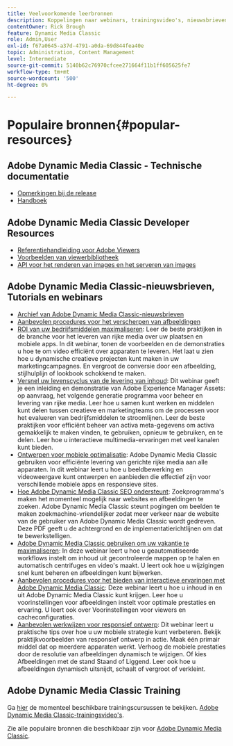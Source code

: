 ```yaml
---
title: Veelvoorkomende leerbronnen
description: Koppelingen naar webinars, trainingsvideo's, nieuwsbrieven, informatie over best practices en bronnen voor ontwikkelaars voor Adobe Dynamic Media Classic.
contentOwner: Rick Brough
feature: Dynamic Media Classic
role: Admin,User
exl-id: f67a0645-a37d-4791-a0da-69d844fea40e
topic: Administration, Content Management
level: Intermediate
source-git-commit: 5140b62c76970cfcee271664f11b1ff605625fe7
workflow-type: tm+mt
source-wordcount: '500'
ht-degree: 0%

---
```


# Populaire bronnen{#popular-resources}

## Adobe Dynamic Media Classic - Technische documentatie

* [Opmerkingen bij de release](https://experienceleague.adobe.com/en/docs/dynamic-media-developer-resources/release-notes/s7rn2017)
* [Handboek](introduction.md)

## Adobe Dynamic Media Classic Developer Resources

* [Referentiehandleiding voor Adobe Viewers](https://experienceleague.adobe.com/en/docs/dynamic-media-developer-resources)
* [Voorbeelden van viewerbibliotheek](https://landing.adobe.com/en/na/dynamic-media/ctir-2755/live-demos.html)
* [API voor het renderen van images en het serveren van images](https://experienceleague.adobe.com/en/docs/dynamic-media-developer-resources)

## Adobe Dynamic Media Classic-nieuwsbrieven, Tutorials en webinars

* [Archief van Adobe Dynamic Media Classic-nieuwsbrieven](/help/using/dynamic-media-newsletter.md)
* [Aanbevolen procedures voor het verscherpen van afbeeldingen](/help/using/assets/s7_sharpening_images.pdf)
* [ROI van uw bedrijfsmiddelen maximaliseren](https://adobecustomersuccess.adobeconnect.com/p5ar3hfrrec/?launcher=false&amp;fcsContent=true&amp;pbMode=normal&amp;proto=true): Leer de beste praktijken in de branche voor het leveren van rijke media over uw plaatsen en mobiele apps. In dit webinar, tonen de voorbeelden en de demonstraties u hoe te om video efficiënt over apparaten te leveren. Het laat u zien hoe u dynamische creatieve projecten kunt maken in uw marketingcampagnes. En vergroot de conversie door een afbeelding, stijlhulplijn of lookbook schokkend te maken.
* [Versnel uw levenscyclus van de levering van inhoud](https://adobecustomersuccess.adobeconnect.com/p88ducm9pqv/): Dit webinar geeft je een inleiding en demonstratie van Adobe Experience Manager Assets: op aanvraag, het volgende generatie programma voor beheer en levering van rijke media. Leer hoe u samen kunt werken en middelen kunt delen tussen creatieve en marketingteams om de processen voor het evalueren van bedrijfsmiddelen te stroomlijnen. Leer de beste praktijken voor efficiënt beheer van activa meta-gegevens om activa gemakkelijk te maken vinden, te gebruiken, opnieuw te gebruiken, en te delen. Leer hoe u interactieve multimedia-ervaringen met veel kanalen kunt bieden.
* [Ontwerpen voor mobiele optimalisatie](https://adobecustomersuccess.adobeconnect.com/p6oqd3wydif/?launcher=false&amp;fcsContent=true&amp;pbMode=normal&amp;proto=true): Adobe Dynamic Media Classic gebruiken voor efficiënte levering van gerichte rijke media aan alle apparaten. In dit webinar leert u hoe u beeldbewerking en videoweergave kunt ontwerpen en aanbieden die effectief zijn voor verschillende mobiele apps en responsieve sites.
* [Hoe Adobe Dynamic Media Classic SEO ondersteunt](/help/using/assets/s7_seo.pdf): Zoekprogramma&#39;s maken het momenteel mogelijk naar websites en afbeeldingen te zoeken. Adobe Dynamic Media Classic steunt pogingen om beelden te maken zoekmachine-vriendelijker zodat meer verkeer naar de website van de gebruiker van Adobe Dynamic Media Classic wordt gedreven. Deze PDF geeft u de achtergrond en de implementatierichtlijnen om dat te bewerkstelligen.
* [Adobe Dynamic Media Classic gebruiken om uw vakantie te maximaliseren](https://adobecustomersuccess.adobeconnect.com/p32n1yr85c9/?proto=true): In deze webinar leert u hoe u geautomatiseerde workflows instelt om inhoud uit gecontroleerde mappen op te halen en automatisch centrifuges en video&#39;s maakt. U leert ook hoe u wijzigingen snel kunt beheren en afbeeldingen kunt bijwerken.
* [Aanbevolen procedures voor het bieden van interactieve ervaringen met Adobe Dynamic Media Classic](https://seminars.adobeconnect.com/p7wb8ej3u6d/): Deze webinar leert u hoe u inhoud in en uit Adobe Dynamic Media Classic kunt krijgen. Leer hoe u voorinstellingen voor afbeeldingen instelt voor optimale prestaties en ervaring. U leert ook over Voorinstellingen voor viewers en cacheconfiguraties.
* [Aanbevolen werkwijzen voor responsief ontwerp](https://offers.adobe.com/en/na/marketing/landings/_40458_responsive_design_live_on_demand_webinar.html): Dit webinar leert u praktische tips over hoe u uw mobiele strategie kunt verbeteren. Bekijk praktijkvoorbeelden van responsief ontwerp in actie. Maak één primair middel dat op meerdere apparaten werkt. Verhoog de mobiele prestaties door de resolutie van afbeeldingen dynamisch te wijzigen. Of kies Afbeeldingen met de stand Staand of Liggend. Leer ook hoe u afbeeldingen dynamisch uitsnijdt, schaalt of vergroot of verkleint.

## Adobe Dynamic Media Classic Training

Ga [hier](https://training.adobe.com/training/courses.html#product=adobe-scene7) de momenteel beschikbare trainingscursussen te bekijken.
[Adobe Dynamic Media Classic-trainingsvideo&#39;s](https://experienceleague.adobe.com/en/docs/dynamic-media-classic/using/intro/training-videos#intro).

Zie alle populaire bronnen die beschikbaar zijn voor [Adobe Dynamic Media Classic](home.md).
